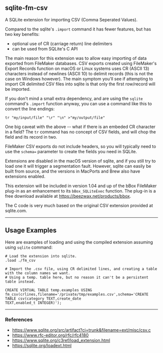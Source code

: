 ## sqlite-fm-csv

A SQLite extension for importing CSV (Comma Seperated Values).

Compared to the sqlite's `.import` command it has fewer features, but has two key benefits:

- optional use of CR (carriage return) line delimiters
- can be used from SQLite's C API

The main reason for this extension was to allow easy importing of data exported from FileMaker databases. CSV exports created using FileMaker's Export Records function on macOS or Linux systems uses CR (ASCII 13) characters instead of newlines (ASCII 10) to delimit records (this is not the case on Windows however). The main symptom you'll see if attempting to import CR delimited CSV files into sqlite is that only the first row/record will be imported.

If you don't mind a small extra dependency, and are using the `sqlite` command's `.import` function anyway, you can use a command like this to convert the line endings:

```
tr "my/input/file" "\r" "\n" >"my/output/file"
```
One big caveat with the above -- what if there is an embeded CR character in a field? The `tr` command has no concept of CSV fields, and will chop the field and its record in two. 

FileMaker CSV exports do not include headers, so you will typically need to use the `schema=` parameter to create the fields you need in SQLite.

Extensions are disabled in the macOS version of sqlite, and if you still try to load one it will trigger a segmentation fault. However, sqlite can easily be built from source, and the versions in MacPorts and Brew also have 
extensions enabled.

This extension will be included in version 1.04 and up of the bBox FileMaker plug-in as an enhancement to its `bBox_SQLiteExec` function. The plug-in is a free download available at https://beezwax.net/products/bbox.

The C code is very much based on the original CSV extension provided at sqlite.com.

---
## Usage Examples

Here are examples of loading and using the compiled extension assuming using `sqlite` command:

```
# Load the extension into sqlite.
.load ./fm_csv

# Import the .csv file, using CR delimited lines, and creating a table with the column names we want.
# Using a temp. table here, but no reason it can't be a persistent table instead.

CREATE VIRTUAL TABLE temp.examples USING fm_csv(crlines,filename='/private/tmp/examples.csv',schema='CREATE TABLE csv(category TEXT,create_date 
TEXT,enabled_t INTEGER)');
```

---
### References

- https://www.sqlite.org/src/artifact?ci=trunk&filename=ext/misc/csv.c
- https://www.rfc-editor.org/rfc/rfc4180
- https://www.sqlite.org/c3ref/load_extension.html
- https://sqlite.org/loadext.html


